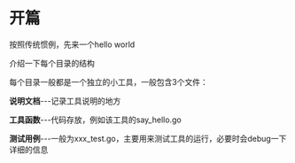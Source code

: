 # 开篇

按照传统惯例，先来一个hello world

介绍一下每个目录的结构

每个目录一般都是一个独立的小工具，一般包含3个文件：

**说明文档**---记录工具说明的地方

**工具函数**---代码存放，例如该工具的say_hello.go

**测试用例**---一般为xxx_test.go，主要用来测试工具的运行，必要时会debug一下详细的信息